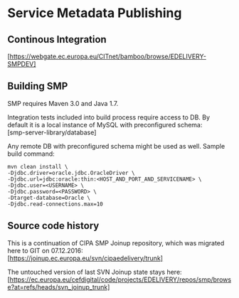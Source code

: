 # Service Metadata Publishing

## Continous Integration

[https://webgate.ec.europa.eu/CITnet/bamboo/browse/EDELIVERY-SMPDEV]

## Building SMP
SMP requires Maven 3.0 and Java 1.7. 

Integration tests included into build process require access to DB. By default it is a local instance of MySQL with preconfigured schema:   
[smp-server-library/database]

Any remote DB with preconfigured schema might be used as well. Sample build command:

    mvn clean install \
    -Djdbc.driver=oracle.jdbc.OracleDriver \
    -Djdbc.url=jdbc:oracle:thin:<HOST_AND_PORT_AND_SERVICENAME> \
    -Djdbc.user=<USERNAME> \
    -Djdbc.password=<PASSWORD> \ 
    -Dtarget-database=Oracle \ 
    -Djdbc.read-connections.max=10
    
## Source code history
This is a continuation of CIPA SMP Joinup repository, which was migrated here to GIT on 07.12.2016:
[https://joinup.ec.europa.eu/svn/cipaedelivery/trunk]

The untouched version of last SVN Joinup state stays here: 
[https://ec.europa.eu/cefdigital/code/projects/EDELIVERY/repos/smp/browse?at=refs/heads/svn_joinup_trunk]

